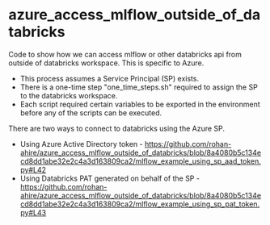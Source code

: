 # azure_access_mlflow_outside_of_databricks
Code to show how we can access mlflow or other databricks api from outside of databricks workspace. This is specific to Azure.

* This process assumes a Service Principal (SP) exists.
* There is a one-time step "one_time_steps.sh" required to assign the SP to the databricks workspace.
* Each script required certain variables to be exported in the environment before any of the scripts can be executed.


There are two ways to connect to databricks using the Azure SP.
* Using Azure Active Directory token - https://github.com/rohan-ahire/azure_access_mlflow_outside_of_databricks/blob/8a4080b5c134ecd8dd1abe32e2c4a3d163809ca2/mlflow_example_using_sp_aad_token.py#L42 
* Using Databricks PAT generated on behalf of the SP - https://github.com/rohan-ahire/azure_access_mlflow_outside_of_databricks/blob/8a4080b5c134ecd8dd1abe32e2c4a3d163809ca2/mlflow_example_using_sp_pat_token.py#L43
